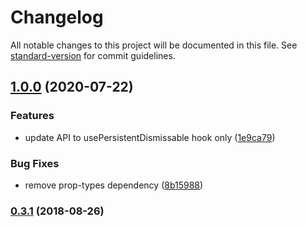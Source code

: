 # Changelog

All notable changes to this project will be documented in this file. See [standard-version](https://github.com/conventional-changelog/standard-version) for commit guidelines.

## [1.0.0](https://github.com/angeloashmore/react-persistent-dismissable/compare/v0.4.1...v1.0.0) (2020-07-22)


### Features

* update API to usePersistentDismissable hook only ([1e9ca79](https://github.com/angeloashmore/react-persistent-dismissable/commit/1e9ca7951b617421039189feb0e2557da1cdbe8a))


### Bug Fixes

* remove prop-types dependency ([8b15988](https://github.com/angeloashmore/react-persistent-dismissable/commit/8b15988a7c9d6a09ca4b1bb84cddb16031390fce))

### [0.3.1](https://github.com/angeloashmore/react-persistent-dismissable/compare/v0.3.0...v0.3.1) (2018-08-26)
